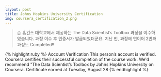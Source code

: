 ```yaml
---
layout: post
title: Johns Hopkins University Certification
img: coursera_certification_2.png
---
```


<blockquote>
존 홉킨스 대학교에서 제공하는 The Data Scientist’s Toolbox 과정을 이수하였습니다. 
과정 이수 후 인증서가 발급되었더군요. 지난 번, 과정에 연이어 2번째 과정도 Completed!! 
</blockquote>

{% highlight ruby %}
Account Verification
This person’s account is verified. Coursera certifies their successful completion of the course work.
We'd recommend "The Data Scientist’s Toolbox by Johns Hopkins University on Coursera. 
Certificate earned at Tuesday, August 28
{% endhighlight %}
